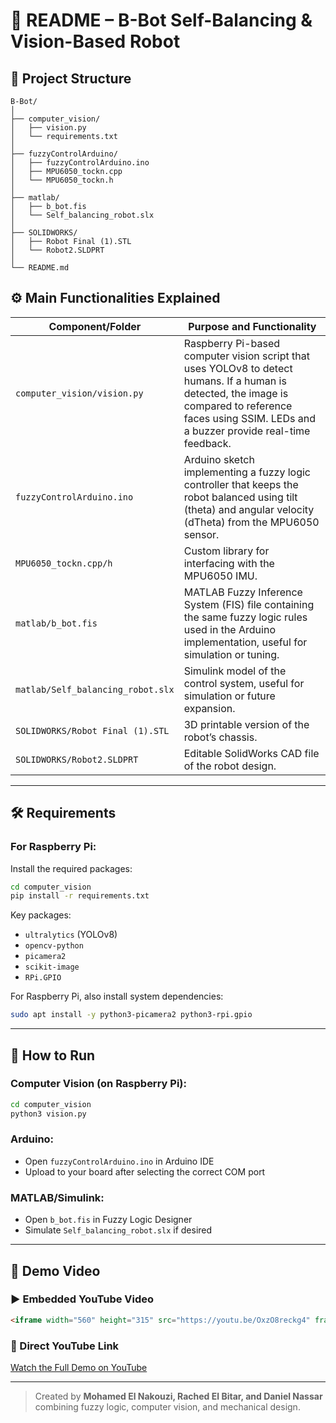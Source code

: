 # 🤖 README – B-Bot Self-Balancing & Vision-Based Robot

## 📂 Project Structure

```
B-Bot/
│
├── computer_vision/
│   ├── vision.py
│   └── requirements.txt
│
├── fuzzyControlArduino/
│   ├── fuzzyControlArduino.ino
│   ├── MPU6050_tockn.cpp
│   └── MPU6050_tockn.h
│
├── matlab/
│   ├── b_bot.fis
│   └── Self_balancing_robot.slx
│
├── SOLIDWORKS/
│   ├── Robot Final (1).STL
│   └── Robot2.SLDPRT
│
└── README.md
```

## ⚙️ Main Functionalities Explained

| Component/Folder                | Purpose and Functionality |
|--------------------------------|----------------------------|
| `computer_vision/vision.py`    | Raspberry Pi-based computer vision script that uses YOLOv8 to detect humans. If a human is detected, the image is compared to reference faces using SSIM. LEDs and a buzzer provide real-time feedback. |
| `fuzzyControlArduino.ino`      | Arduino sketch implementing a fuzzy logic controller that keeps the robot balanced using tilt (theta) and angular velocity (dTheta) from the MPU6050 sensor. |
| `MPU6050_tockn.cpp/h`          | Custom library for interfacing with the MPU6050 IMU. |
| `matlab/b_bot.fis`             | MATLAB Fuzzy Inference System (FIS) file containing the same fuzzy logic rules used in the Arduino implementation, useful for simulation or tuning. |
| `matlab/Self_balancing_robot.slx` | Simulink model of the control system, useful for simulation or future expansion. |
| `SOLIDWORKS/Robot Final (1).STL` | 3D printable version of the robot’s chassis. |
| `SOLIDWORKS/Robot2.SLDPRT`     | Editable SolidWorks CAD file of the robot design. |

---

## 🛠️ Requirements

### For Raspberry Pi:
Install the required packages:
```bash
cd computer_vision
pip install -r requirements.txt
```

Key packages:
- `ultralytics` (YOLOv8)
- `opencv-python`
- `picamera2`
- `scikit-image`
- `RPi.GPIO`

For Raspberry Pi, also install system dependencies:
```bash
sudo apt install -y python3-picamera2 python3-rpi.gpio
```

---

## 🚀 How to Run

### Computer Vision (on Raspberry Pi):
```bash
cd computer_vision
python3 vision.py
```

### Arduino:
- Open `fuzzyControlArduino.ino` in Arduino IDE
- Upload to your board after selecting the correct COM port

### MATLAB/Simulink:
- Open `b_bot.fis` in Fuzzy Logic Designer
- Simulate `Self_balancing_robot.slx` if desired

---

## 🎥 Demo Video

### ▶️ Embedded YouTube Video

```html
<iframe width="560" height="315" src="https://youtu.be/OxzO8reckg4" frameborder="0" allowfullscreen></iframe>
```

### 🔗 Direct YouTube Link

[Watch the Full Demo on YouTube](https://www.youtube.com/watch?v=OxzO8reckg4)

---

> Created by **Mohamed El Nakouzi, Rached El Bitar, and Daniel Nassar**  combining fuzzy logic, computer vision, and mechanical design.
